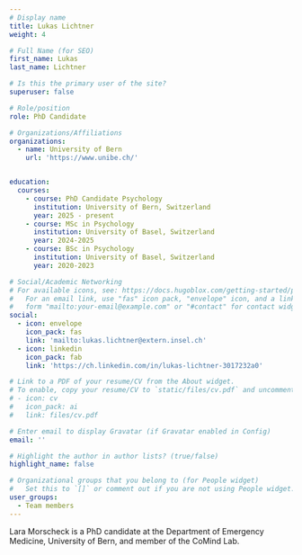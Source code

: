 ```yaml
---
# Display name
title: Lukas Lichtner
weight: 4

# Full Name (for SEO)
first_name: Lukas
last_name: Lichtner

# Is this the primary user of the site?
superuser: false

# Role/position
role: PhD Candidate

# Organizations/Affiliations
organizations:
  - name: University of Bern
    url: 'https://www.unibe.ch/'


education:
  courses:
    - course: PhD Candidate Psychology
      institution: University of Bern, Switzerland
      year: 2025 - present
    - course: MSc in Psychology
      institution: University of Basel, Switzerland
      year: 2024-2025
    - course: BSc in Psychology
      institution: University of Basel, Switzerland
      year: 2020-2023

# Social/Academic Networking
# For available icons, see: https://docs.hugoblox.com/getting-started/page-builder/#icons
#   For an email link, use "fas" icon pack, "envelope" icon, and a link in the
#   form "mailto:your-email@example.com" or "#contact" for contact widget.
social:
  - icon: envelope
    icon_pack: fas
    link: 'mailto:lukas.lichtner@extern.insel.ch'
  - icon: linkedin
    icon_pack: fab
    link: 'https://ch.linkedin.com/in/lukas-lichtner-3017232a0'

# Link to a PDF of your resume/CV from the About widget.
# To enable, copy your resume/CV to `static/files/cv.pdf` and uncomment the lines below.
# - icon: cv
#   icon_pack: ai
#   link: files/cv.pdf

# Enter email to display Gravatar (if Gravatar enabled in Config)
email: ''

# Highlight the author in author lists? (true/false)
highlight_name: false

# Organizational groups that you belong to (for People widget)
#   Set this to `[]` or comment out if you are not using People widget.
user_groups:
  - Team members
---
```

Lara Morscheck is a PhD candidate at the Department of Emergency Medicine, University of Bern, and member of the CoMind Lab.

